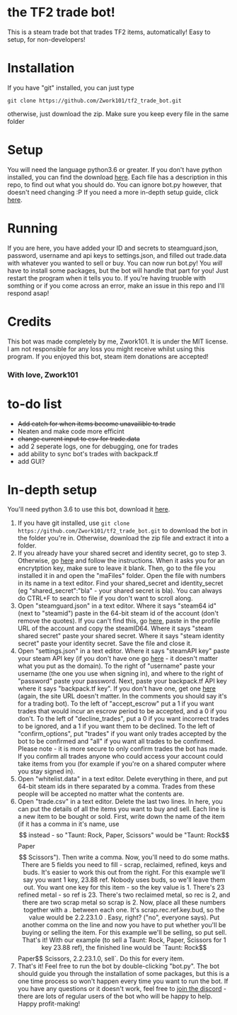 # the TF2 trade bot!
This is a steam trade bot that trades TF2 items, automatically! Easy to setup, for non-developers!

# Installation
If you have "git" installed, you can just type
```git
git clone https://github.com/Zwork101/tf2_trade_bot.git
``` 
otherwise, just download the zip. Make sure you keep every file in the same folder
# Setup
You will need the language python3.6 or greater. If you don't have python installed, you can find the download [here](https://www.python.org/).
Each file has a description in this repo, to find out what you should do. You can ignore bot.py however, that doesn't need changing :P
If you need a more in-depth setup guide, click [here](#in-depth-setup).

# Running 
If you are here, you have added your ID and secrets to steamguard.json, password, username and api keys to settings.json, and filled out trade.data with whatever you wanted to sell or buy. You can now run bot.py! You *will* have to install some packages, but the bot will handle that part for you! Just restart the program when it tells you to. If you're having truoble with somthing or if you come across an error, make an issue in this repo and I'll respond asap!

# Credits
This bot was made completely by me, Zwork101. It is under the MIT license. I am not responsible for any loss you might receive whilst using this program. If you enjoyed this bot, steam item donations are accepted!

### With love, Zwork101

# to-do list
 * ~~Add catch for when items become unavailible to trade~~
 * Neaten and make code more efficint
 * ~~change current input to csv for trade.data~~
 * add 2 seperate logs, one for debugging, one for trades
 * add ability to sync bot's trades with backpack.tf
 * add GUI?
 
 
 # In-depth setup
 You'll need python 3.6 to use this bot, download it [here](https://www.python.org/).
 1. If you have git installed, use ```git clone https://github.com/Zwork101/tf2_trade_bot.git``` to download the bot in the folder you're in. Otherwise, download the zip file and extract it into a folder.
2. If you already have your shared secret and identity secret, go to step 3. Otherwise, go [here](https://github.com/Jessecar96/SteamDesktopAuthenticator) and follow the instructions. When it asks you for an encrytption key, make sure to leave it blank. Then, go to the file you installed it in and open the "maFiles" folder. Open the file with numbers in its name in a text editor. Find your shared_secret and identity_secret (eg "shared_secret":"bla" - your shared secret is bla). You can always do CTRL+F to search to file if you don't want to scroll along.
3. Open "steamguard.json" in a text editor. Where it says "steam64 id" (next to "steamid") paste in the 64-bit steam id of the account (don't remove the quotes). If you can't find this, go [here](https://steamid.io/), paste in the profile URL of the account and copy the steamID64. Where it says "steam shared secret" paste your shared secret. Where it says "steam identity secret" paste your identity secret. Save the file and close it.
4. Open "settings.json" in a text editor. Where it says "steamAPI key" paste your steam API key (if you don't have one go [here](https://steamcommunity.com/dev/apikey) - it doesn't matter what you put as the domain). To the right of "username" paste your username (the one you use when signing in), and where to the right of "password" paste your password. Next, paste your backpack.tf API key where it says "backpack.tf key". If you don't have one, get one [here](https://backpack.tf/developer/apikey/view) (again, the site URL doesn't matter. In the comments you should say it's for a trading bot). To the left of "accept_escrow" put a 1 if you want trades that would incur an escrow period to be accepted, and a 0 if you don't. To the left of "decline_trades", put a 0 if you want incorrect trades to be ignored, and a 1 if you want them to be declined. To the left of "confirm_options", put "trades" if you want only trades accepted by the bot to be confirmed and "all" if you want all trades to be confirmed. Please note - it is more secure to only confirm trades the bot has made. If you confirm all trades anyone who could access your account could take items from you (for example if you're on a shared computer where you stay signed in).
5. Open "whitelist.data" in a text editor. Delete everything in there, and put 64-bit steam ids in there separated by a comma. Trades from these people will be accepted no matter what the contents are.
6. Open "trade.csv" in a text editor. Delete the last two lines. In here, you can put the details of all the items you want to buy and sell. Each line is a new item to be bought or sold. First, write down the name of the item (if it has a comma in it's name, use $$ instead - so "Taunt: Rock, Paper, Scissors" would be "Taunt: Rock$$ Paper$$ Scissors"). Then write a comma. Now, you'll need to do some maths. There are 5 fields you need to fill - scrap, reclaimed, refined, keys and buds. It's easier to work this out from the right. For this example we'll say you want 1 key, 23.88 ref. Nobody uses buds, so we'll leave them out. You want one key for this item - so the key value is 1. There's 23 refined metal - so ref is 23. There's two reclaimed metal, so rec is 2, and there are two scrap metal so scrap is 2. Now, place all these numbers together with a . between each one. It's scrap.rec.ref.key.bud, so the value would be 2.2.23.1.0 . Easy, right? ("no", everyone says). Put another comma on the line and now you have to put whether you'll be buying or selling the item. For this example we'll be selling, so put sell. That's it! With our example (to sell a Taunt: Rock, Paper, Scissors for 1 key 23.88 ref), the finished line would be `Taunt: Rock$$ Paper$$ Scissors, 2.2.23.1.0, sell`. Do this for every item.
7. That's it! Feel free to run the bot by double-clicking "bot.py". The bot should guide you through the installation of some packages, but this is a one time process so won't happen every time you want to run the bot. If you have any questions or it doesn't work, feel free to [join the discord](https://discord.gg/BdBBSNj) - there are lots of regular users of the bot who will be happy to help.
Happy profit-making!


